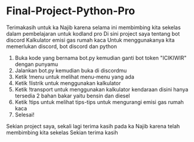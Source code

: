 # Final-Project-Python-Pro
Terimakasih untuk ka Najib karena selama ini membimbing kita sekelas dalam pembelajaran untuk kodland pro
Di sini project saya tentang bot discord Kalkulator emisi gas rumah kaca
Untuk menggunakanya kita memerlukan discord, bot discord dan python
1. Buka kode yang bernama bot.py kemudian ganti bot token "ICIKIWIR" dengan punyamu
2. Jalankan bot.py kemudian buka di discordmu
3. Ketik !menu untuk melihat menu-menu yang ada
4. Ketik !listrik <jumlahKwh> untuk menggunakan kalkulator
5. Ketik !transport <bahanBakar> <liter> untuk menggunakan kalkulator kendaraan disini hanya tersedia 2 bahan bakar yaitu bensin dan diesel
6. Ketik !tips untuk melihat tips-tips untuk mengurangi emisi gas rumah kaca
7. Selesai!

Sekian project saya, sekali lagi terima kasih pada ka Najib karena telah membimbing kita sekelas
Sekian terima kasih
